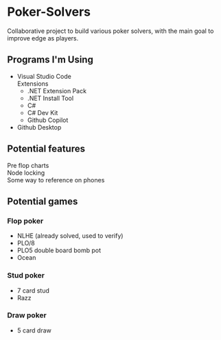 # Poker-Solvers
Collaborative project to build various poker solvers, with the main goal to improve edge as players.  

## Programs I'm Using
- Visual Studio Code  
  Extensions
  - .NET Extension Pack
  - .NET Install Tool
  - C#
  - C# Dev Kit
  - Github Copilot
- Github Desktop

## Potential features
Pre flop charts  
Node locking  
Some way to reference on phones  

## Potential games
### Flop poker  
- NLHE (already solved, used to verify)  
- PLO/8  
- PLO5 double board bomb pot  
- Ocean  
### Stud poker  
- 7 card stud  
- Razz  
### Draw poker  
- 5 card draw  

